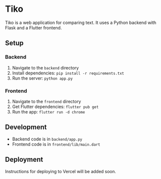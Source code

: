 # Tiko

Tiko is a web application for comparing text. It uses a Python backend with Flask and a Flutter frontend.

## Setup

### Backend
1. Navigate to the `backend` directory
2. Install dependencies: `pip install -r requirements.txt`
3. Run the server: `python app.py`

### Frontend
1. Navigate to the `frontend` directory
2. Get Flutter dependencies: `flutter pub get`
3. Run the app: `flutter run -d chrome`

## Development

- Backend code is in `backend/app.py`
- Frontend code is in `frontend/lib/main.dart`

## Deployment

Instructions for deploying to Vercel will be added soon.